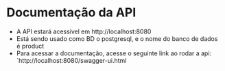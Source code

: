 # Documentação da API
- A API estará acessível em http://localhost:8080
- Está sendo usado como BD o postgresql, e o nome do banco de dados é product
- Para acessar a documentação, acesse o seguinte link ao rodar a api: `http://localhost:8080/swagger-ui.html
